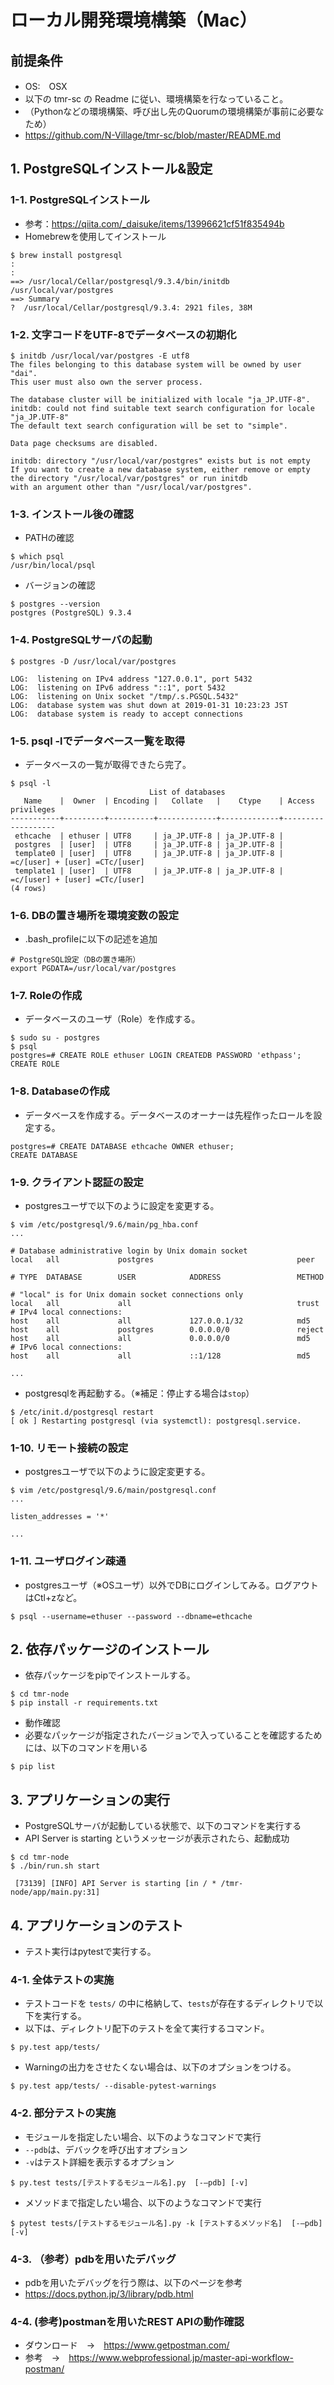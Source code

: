 # ローカル開発環境構築（Mac）

## 前提条件

* OS:　OSX
* 以下の tmr-sc の Readme に従い、環境構築を行なっていること。
* （Pythonなどの環境構築、呼び出し先のQuorumの環境構築が事前に必要なため）
* https://github.com/N-Village/tmr-sc/blob/master/README.md

## 1. PostgreSQLインストール&設定
### 1-1. PostgreSQLインストール
* 参考：https://qiita.com/_daisuke/items/13996621cf51f835494b
* Homebrewを使用してインストール

```
$ brew install postgresql
:
:
==> /usr/local/Cellar/postgresql/9.3.4/bin/initdb /usr/local/var/postgres
==> Summary
?  /usr/local/Cellar/postgresql/9.3.4: 2921 files, 38M
```

### 1-2. 文字コードをUTF-8でデータベースの初期化

```
$ initdb /usr/local/var/postgres -E utf8
The files belonging to this database system will be owned by user "dai".
This user must also own the server process.

The database cluster will be initialized with locale "ja_JP.UTF-8".
initdb: could not find suitable text search configuration for locale "ja_JP.UTF-8"
The default text search configuration will be set to "simple".

Data page checksums are disabled.

initdb: directory "/usr/local/var/postgres" exists but is not empty
If you want to create a new database system, either remove or empty
the directory "/usr/local/var/postgres" or run initdb
with an argument other than "/usr/local/var/postgres".
```

### 1-3. インストール後の確認

* PATHの確認

```
$ which psql
/usr/bin/local/psql
```

* バージョンの確認

```
$ postgres --version
postgres (PostgreSQL) 9.3.4
```

### 1-4. PostgreSQLサーバの起動
```
$ postgres -D /usr/local/var/postgres

LOG:  listening on IPv4 address "127.0.0.1", port 5432
LOG:  listening on IPv6 address "::1", port 5432
LOG:  listening on Unix socket "/tmp/.s.PGSQL.5432"
LOG:  database system was shut down at 2019-01-31 10:23:23 JST
LOG:  database system is ready to accept connections
```

### 1-5. psql -lでデータベース一覧を取得

* データベースの一覧が取得できたら完了。

```
$ psql -l
                               List of databases
   Name    |  Owner  | Encoding |   Collate   |    Ctype    | Access privileges 
-----------+---------+----------+-------------+-------------+-------------------
 ethcache  | ethuser | UTF8     | ja_JP.UTF-8 | ja_JP.UTF-8 | 
 postgres  | [user]  | UTF8     | ja_JP.UTF-8 | ja_JP.UTF-8 | 
 template0 | [user]  | UTF8     | ja_JP.UTF-8 | ja_JP.UTF-8 | =c/[user] + [user] =CTc/[user] 
 template1 | [user]  | UTF8     | ja_JP.UTF-8 | ja_JP.UTF-8 | =c/[user] + [user] =CTc/[user] 
(4 rows)
```

### 1-6. DBの置き場所を環境変数の設定

* .bash_profileに以下の記述を追加

```:.bash_profile
# PostgreSQL設定（DBの置き場所）
export PGDATA=/usr/local/var/postgres
```



### 1-7. Roleの作成
* データベースのユーザ（Role）を作成する。

```
$ sudo su - postgres
$ psql
postgres=# CREATE ROLE ethuser LOGIN CREATEDB PASSWORD 'ethpass';
CREATE ROLE
```

### 1-8. Databaseの作成
* データベースを作成する。データベースのオーナーは先程作ったロールを設定する。

```
postgres=# CREATE DATABASE ethcache OWNER ethuser;
CREATE DATABASE
```

### 1-9. クライアント認証の設定
* postgresユーザで以下のように設定を変更する。

```
$ vim /etc/postgresql/9.6/main/pg_hba.conf
...

# Database administrative login by Unix domain socket
local   all             postgres                                peer

# TYPE  DATABASE        USER            ADDRESS                 METHOD

# "local" is for Unix domain socket connections only
local   all             all                                     trust
# IPv4 local connections:
host    all             all             127.0.0.1/32            md5
host    all             postgres        0.0.0.0/0               reject
host    all             all             0.0.0.0/0               md5
# IPv6 local connections:
host    all             all             ::1/128                 md5

...
```

* postgresqlを再起動する。（※補足：停止する場合は``stop``）

```
$ /etc/init.d/postgresql restart
[ ok ] Restarting postgresql (via systemctl): postgresql.service.
```


### 1-10. リモート接続の設定
* postgresユーザで以下のように設定変更する。

```
$ vim /etc/postgresql/9.6/main/postgresql.conf
...

listen_addresses = '*'

...
```

### 1-11. ユーザログイン疎通
* postgresユーザ（※OSユーザ）以外でDBにログインしてみる。ログアウトはCtl+zなど。

```
$ psql --username=ethuser --password --dbname=ethcache
```

## 2. 依存パッケージのインストール
* 依存パッケージをpipでインストールする。

```
$ cd tmr-node
$ pip install -r requirements.txt
```

* 動作確認
* 必要なパッケージが指定されたバージョンで入っていることを確認するためには、以下のコマンドを用いる

```
$ pip list
```

## 3. アプリケーションの実行

* PostgreSQLサーバが起動している状態で、以下のコマンドを実行する
* API Server is starting というメッセージが表示されたら、起動成功

```
$ cd tmr-node
$ ./bin/run.sh start

 [73139] [INFO] API Server is starting [in / * /tmr-node/app/main.py:31]
```

## 4. アプリケーションのテスト

* テスト実行はpytestで実行する。

### 4-1. 全体テストの実施
* テストコードを `tests/` の中に格納して、`tests`が存在するディレクトリで以下を実行する。
* 以下は、ディレクトリ配下のテストを全て実行するコマンド。

```
$ py.test app/tests/
```

* Warningの出力をさせたくない場合は、以下のオプションをつける。

```
$ py.test app/tests/ --disable-pytest-warnings
```

### 4-2. 部分テストの実施

* モジュールを指定したい場合、以下のようなコマンドで実行
* `--pdb`は、デバックを呼び出すオプション
* `-v`はテスト詳細を表示するオプション

```
$ py.test tests/[テストするモジュール名].py  [-—pdb] [-v] 
```

* メソッドまで指定したい場合、以下のようなコマンドで実行

```
$ pytest tests/[テストするモジュール名].py -k [テストするメソッド名]  [-—pdb] [-v] 
```

### 4-3. （参考）pdbを用いたデバッグ

* pdbを用いたデバッグを行う際は、以下のページを参考
* https://docs.python.jp/3/library/pdb.html

### 4-4. (参考)postmanを用いたREST APIの動作確認

* ダウンロード　→　https://www.getpostman.com/
* 参考　→　https://www.webprofessional.jp/master-api-workflow-postman/

